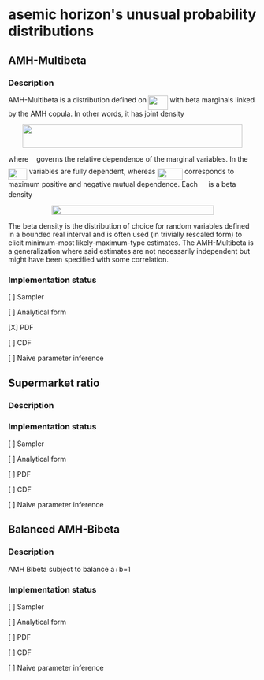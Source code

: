 asemic horizon's unusual probability distributions
==================================================

AMH-Multibeta
-------------

### Description

AMH-Multibeta is a distribution defined on <img src="https://rawgit.com/in	git@github.com:asemic-horizon/ahdistros/develop/svgs/67631f9b398162c7422d3bb562fdc3b4.svg?invert_in_darkmode" align=middle width=39.719955pt height=27.91271999999999pt/> with beta marginals linked by the AMH copula. In other words, it has joint density

<p align="center"><img src="https://rawgit.com/in	git@github.com:asemic-horizon/ahdistros/develop/svgs/15c5ba399970bb5863e7771733aeeef4.svg?invert_in_darkmode" align=middle width=445.09739999999994pt height=46.977315pt/></p>

where <img src="https://rawgit.com/in	git@github.com:asemic-horizon/ahdistros/develop/svgs/27e556cf3caa0673ac49a8f0de3c73ca.svg?invert_in_darkmode" align=middle width=8.173588500000005pt height=22.831379999999992pt/> governs the relative dependence of the marginal variables. In the <img src="https://rawgit.com/in	git@github.com:asemic-horizon/ahdistros/develop/svgs/30a4f32d24106f7cce4e8023e9be212b.svg?invert_in_darkmode" align=middle width=38.31036pt height=22.831379999999992pt/> variables are fully dependent, whereas <img src="https://rawgit.com/in	git@github.com:asemic-horizon/ahdistros/develop/svgs/bcab9aeaccbe3748de546aac21aa1f42.svg?invert_in_darkmode" align=middle width=51.09588000000001pt height=22.831379999999992pt/> corresponds to maximum positive and negative mutual dependence. Each <img src="https://rawgit.com/in	git@github.com:asemic-horizon/ahdistros/develop/svgs/194516c014804d683d1ab5a74f8c5647.svg?invert_in_darkmode" align=middle width=14.061300000000003pt height=14.155350000000013pt/> is a beta density

<p align="center"><img src="https://rawgit.com/in	git@github.com:asemic-horizon/ahdistros/develop/svgs/c547adc75822c098852a765886e9eedd.svg?invert_in_darkmode" align=middle width=329.00175pt height=19.36011pt/></p> 


The beta density is the distribution of choice for random variables defined in a bounded real interval and is often used (in trivially rescaled form) to elicit minimum-most likely-maximum-type estimates. The AMH-Multibeta is a generalization where said estimates are not necessarily independent but might have been specified with some correlation.

### Implementation status

[ ] Sampler

[ ] Analytical form

[X] PDF

[ ] CDF

[ ] Naive parameter inference


Supermarket ratio
-----------------

### Description

### Implementation status


[ ] Sampler

[ ] Analytical form

[ ] PDF

[ ] CDF

[ ] Naive parameter inference


Balanced AMH-Bibeta
------------------- 

### Description

AMH Bibeta subject to balance a+b=1

### Implementation status


[ ] Sampler

[ ] Analytical form

[ ] PDF

[ ] CDF

[ ] Naive parameter inference
